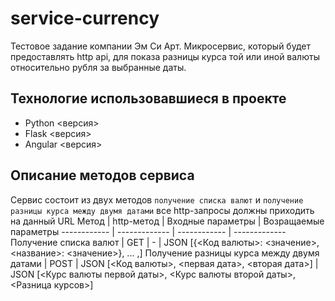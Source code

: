 # service-currency
Тестовое задание компании Эм Си Арт. Микросервис, который будет предоставлять http api, для показа разницы курса той или иной валюты относительно рубля за выбранные даты.
## Технологие использовавшиеся в проекте
- Python <версия>
- Flask <версия>
- Angular <версия>
## Описание методов сервиса
Сервис состоит из двух методов `получение списка валют` и `получение разницы курса между двумя датами` все http-запросы должны приходить на данный URL <url>
Метод | http-метод | Входные параметры | Возращаемые параметры
------------ | ------------- | ------------ | -------------
Получение списка валют | GET | - | JSON [{<Код валюты>: <значение>, <название>: <значение>}, ... ,]
Получение разницы курса между двумя датами | POST | JSON [<Код валюты>, <первая дата>, <вторая дата>] | JSON [<Курс валюты первой даты>, <Курс валюты второй даты>, <Разница курсов>]
